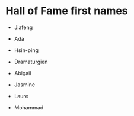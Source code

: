 # Hall of Fame first names
* Jiafeng

* Ada
* Hsin-ping
* Dramaturgien
* Abigail
* Jasmine
* Laure
* Mohammad